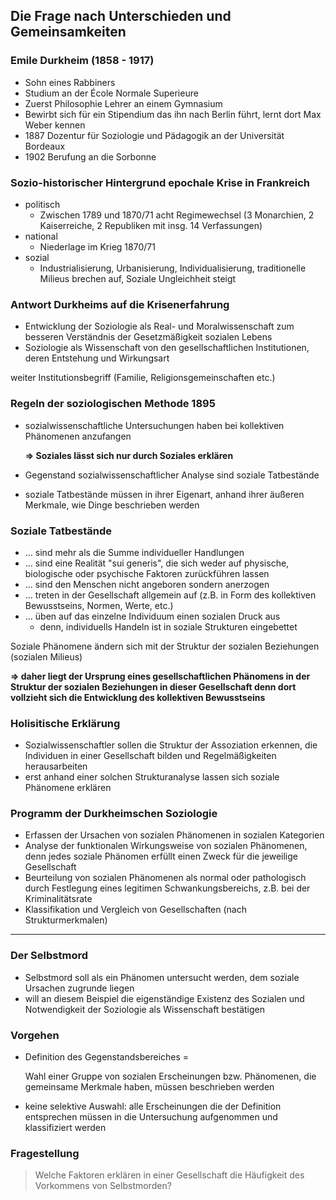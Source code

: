 ## Die Frage nach Unterschieden und Gemeinsamkeiten

### Emile Durkheim (1858 - 1917)

* Sohn eines Rabbiners
* Studium an der École Normale Superieure
* Zuerst Philosophie Lehrer an einem Gymnasium
* Bewirbt sich für ein Stipendium das ihn nach Berlin führt, lernt dort Max Weber kennen
* 1887 Dozentur für Soziologie und Pädagogik an der Universität Bordeaux
* 1902 Berufung an die Sorbonne

### Sozio-historischer Hintergrund epochale Krise in Frankreich

* politisch
  * Zwischen 1789 und 1870/71 acht Regimewechsel (3 Monarchien, 2 Kaiserreiche, 2 Republiken mit insg. 14 Verfassungen)
* national
  * Niederlage im Krieg 1870/71
* sozial
  * Industrialisierung, Urbanisierung, Individualisierung, traditionelle Milieus brechen auf, Soziale Ungleichheit steigt

### Antwort Durkheims auf die Krisenerfahrung

* Entwicklung der Soziologie als Real- und Moralwissenschaft zum besseren Verständnis der Gesetzmäßigkeit sozialen Lebens
* Soziologie als Wissenschaft von den gesellschaftlichen Institutionen, deren Entstehung und Wirkungsart 

weiter Institutionsbegriff (Familie, Religionsgemeinschaften etc.)

### Regeln der soziologischen Methode 1895

* sozialwissenschaftliche Untersuchungen haben bei kollektiven Phänomenen anzufangen

  **=> Soziales lässt sich nur durch Soziales erklären**

* Gegenstand sozialwissenschaftlicher Analyse sind soziale Tatbestände
* soziale Tatbestände müssen in ihrer Eigenart, anhand ihrer äußeren Merkmale, wie Dinge beschrieben werden

### Soziale Tatbestände

* ... sind mehr als die Summe individueller Handlungen
* ... sind eine Realität "sui generis", die sich weder auf physische, biologische oder psychische Faktoren zurückführen lassen
* ... sind den Menschen nicht angeboren sondern anerzogen
* ... treten in der Gesellschaft allgemein auf (z.B. in Form des kollektiven Bewusstseins, Normen, Werte, etc.)
* ... üben auf das einzelne Individuum einen sozialen Druck aus
  * denn, individuells Handeln ist in soziale Strukturen eingebettet

Soziale Phänomene ändern sich mit der Struktur der sozialen Beziehungen (sozialen Milieus)

**=> daher liegt der Ursprung eines gesellschaftlichen Phänomens in der Struktur der sozialen Beziehungen in dieser Gesellschaft denn dort vollzieht sich die Entwicklung des kollektiven Bewusstseins**

### Holisitische Erklärung

* Sozialwissenschaftler sollen die Struktur der Assoziation erkennen, die Individuen in einer Gesellschaft bilden und Regelmäßigkeiten herausarbeiten
* erst anhand einer solchen Strukturanalyse lassen sich soziale Phänomene erklären 

### Programm der Durkheimschen Soziologie

* Erfassen der Ursachen von sozialen Phänomenen in sozialen Kategorien
* Analyse der funktionalen Wirkungsweise von sozialen Phänomenen, denn jedes soziale Phänomen erfüllt einen Zweck für die jeweilige Gesellschaft
* Beurteilung von sozialen Phänomenen als normal oder pathologisch durch Festlegung eines legitimen Schwankungsbereichs, z.B. bei der Kriminalitätsrate
* Klassifikation und Vergleich von Gesellschaften (nach Strukturmerkmalen)

---

### Der Selbstmord

* Selbstmord soll als ein Phänomen untersucht werden, dem soziale Ursachen zugrunde liegen
* will an diesem Beispiel die eigenständige Existenz des Sozialen und Notwendigkeit der Soziologie als Wissenschaft bestätigen 

### Vorgehen

* Definition des Gegenstandsbereiches = 

  Wahl einer Gruppe von sozialen Erscheinungen bzw. Phänomenen, die gemeinsame Merkmale haben, müssen beschrieben werden 

* keine selektive Auswahl: alle Erscheinungen die der Definition entsprechen müssen in die Untersuchung aufgenommen und klassifiziert werden 

### Fragestellung

> Welche Faktoren erklären in einer Gesellschaft die Häufigkeit des Vorkommens von Selbstmorden?

